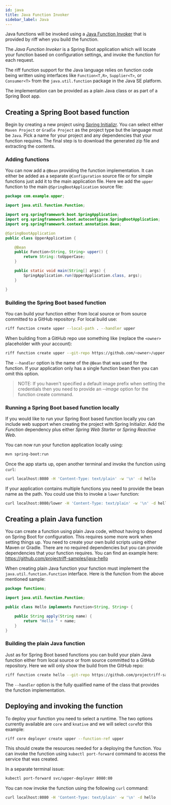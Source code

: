 ```yaml
---
id: java
title: Java Function Invoker
sidebar_label: Java
---
```


Java functions will be invoked using a [Java Function Invoker](https://github.com/projectriff/java-function-invoker) that is provided by riff when you build the function.

The _Java Function Invoker_ is a Spring Boot application which will locate your function based on configuration settings, and invoke the function for each request.

The riff function support for the Java language relies on function code being written using interfaces like `Function<T,R>`, `Supplier<T>`, or `Consumer<T>` from the `java.util.function` package in the Java SE platform.

The implementation can be provided as a plain Java class or as part of a Spring Boot app.

## Creating a Spring Boot based function

Begin by creating a new project using [Spring Initializr](start.spring.io).  You can select either `Maven Project` or `Gradle Project` as the project type but the language must be `Java`. Pick a name for your project and any dependencies that your function requires. The final step is to download the generated zip file and extracting the contents.

### Adding functions

You can now add a `@Bean` providing the function implementation. It can either be added as a separate `@Configuration` source file or for simple functions just add it to the main application file. Here we add the `upper` function to the main `@SpringBootApplication` source file:

```java
package com.example.upper;

import java.util.function.Function;

import org.springframework.boot.SpringApplication;
import org.springframework.boot.autoconfigure.SpringBootApplication;
import org.springframework.context.annotation.Bean;

@SpringBootApplication
public class UpperApplication {

	@Bean
	public Function<String, String> upper() {
		return String::toUpperCase;
	}

	public static void main(String[] args) {
		SpringApplication.run(UpperApplication.class, args);
	}

}
```

### Building the Spring Boot based function

You can build your function either from local source or from source committed to a GitHub repository. For local build use:

```bash
riff function create upper --local-path . --handler upper
```

When building from a GitHub repo use something like (replace the `<owner>` placeholder with your account):

```bash
riff function create upper --git-repo https://github.com/<owner>/upper.git --handler upper
```

The `--handler` option is the name of the `@Bean` that was used for the function. If your application only has a single function bean then you can omit this option.

> NOTE: If you haven't specified a default image prefix when setting the credentials then you need to provide an _&#8209;&#8209;image_ option for the function create command.

### Running a Spring Boot based function locally

If you would like to run your Spring Boot based function locally you can include web support when creating the project with Spring Initializr. Add the _Function_ dependency plus either _Spring Web Starter_ or _Spring Reactive Web_.

You can now run your function application locally using:

```bash
mvn spring-boot:run
```

Once the app starts up, open another terminal and invoke the function using `curl`:

```bash
curl localhost:8080 -H 'Content-Type: text/plain' -w '\n' -d hello
```

If your application contains multiple functions you need to provide the bean name as the path. You could use this to invoke a `lower` function:

```bash
curl localhost:8080/lower -H 'Content-Type: text/plain' -w '\n' -d hello
```

## Creating a plain Java function

You can create a function using plain Java code, without having to depend on Spring Boot for configuration. This requires some more work when setting things up. You need to create your own build scripts using either Maven or Gradle. There are no required dependencies but you can provide dependencies that your function requires. You can find an example here: https://github.com/projectriff-samples/java-hello

When creating plain Java function your function must implement the `java.util.function.Function` interface. Here is the function from the above mentioned sample:

```java
package functions;

import java.util.function.Function;

public class Hello implements Function<String, String> {

	public String apply(String name) {
		return "Hello " + name;
	}
}
```

### Building the plain Java function

Just as for Spring Boot based functions you can build your plain Java function either from local source or from source committed to a GitHub repository. Here we will only show the build from the GitHub repo:

```bash
riff function create hello --git-repo https://github.com/projectriff-samples/java-hello.git --handler functions.Hello
```

The `--handler` option is the fully qualified name of the class that provides the function implementation.

## Deploying and invoking the function

To deploy your function you need to select a runtime. The two options currently available are `core` and `knative` and we will select `core`for this example:

```bash
riff core deployer create upper --function-ref upper
```

This should create the resources needed for a deploying the function. You can invoke the function using `kubectl port-forward` command to access the service that was created.

In a separate terminal issue:
```bash
kubectl port-forward svc/upper-deployer 8080:80
```

You can now invoke the function using the following `curl` command:

```bash
curl localhost:8080 -H 'Content-Type: text/plain' -w '\n' -d hello
```
